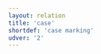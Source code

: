```yaml
---
layout: relation
title: 'case'
shortdef: 'case marking'
udver: '2'
---
```

<!-- Interlanguage links updated Út zář 29 20:31:45 CEST 2020 -->
